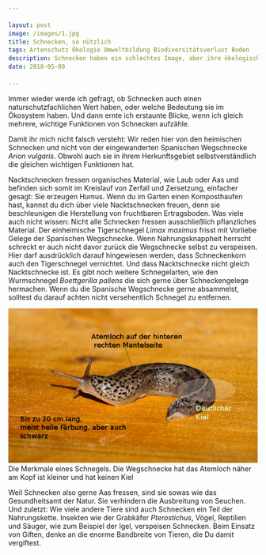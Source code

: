 ```yaml
---

layout: post
image: /images/1.jpg
title: Schnecken, so nützlich
tags: Artenschutz Ökologie Umweltbildung Biodiversitätsverlust Boden
description: Schnecken haben ein schlechtes Image, aber ihre ökologische Bedeutung ist immens
date: 2018-05-09

---
```


Immer wieder werde ich gefragt, ob Schnecken auch einen naturschutzfachlichen Wert haben, oder welche Bedeutung sie im Ökosystem haben. Und dann ernte ich erstaunte Blicke, wenn ich gleich mehrere, wichtige Funktionen von Schnecken aufzähle. 

Damit ihr mich nicht falsch versteht: Wir reden hier von den heimischen Schnecken und nicht von der eingewanderten Spanischen Wegschnecke *Arion vulgaris*. Obwohl auch sie in ihrem Herkunftsgebiet selbstverständlich die gleichen wichtigen Funktionen hat. 

Nacktschnecken fressen organisches Material, wie Laub oder Aas und befinden sich somit im Kreislauf von Zerfall und Zersetzung, einfacher gesagt: Sie erzeugen Humus. Wenn du im Garten einen Komposthaufen hast, kannst du dich über viele Nacktschnecken freuen, denn sie beschleunigen die Herstellung von fruchtbaren Ertragsboden. Was viele auch nicht wissen: Nicht alle Schnecken fressen ausschließlich pflanzliches Material. Der einheimische Tigerschnegel *Limax maximus* frisst mit Vorliebe Gelege der Spanischen Wegschnecke. Wenn Nahrungsknappheit herrscht schreckt er auch nicht davor zurück die Wegschnecke selbst zu verspeisen. Hier darf ausdrücklich darauf hingewiesen werden, dass Schneckenkorn auch den Tigerschnegel vernichtet. Und dass Nacktschnecke nicht gleich Nacktschnecke ist. Es gibt noch weitere Schnegelarten, wie den Wurmschnegel *Boettgerilla pallens* die sich gerne über Schneckengelege hermachen. Wenn du die Spanische Wegschnecke gerne absammelst, solltest du darauf achten nicht versehentlich Schnegel zu entfernen. 

<span class="image fit" >
<img src="/images/9.png">
Die Merkmale eines Schnegels.
Die Wegschnecke hat das Atemloch näher am Kopf ist kleiner und hat keinen Kiel
</span>

Weil Schnecken also gerne Aas fressen, sind sie sowas wie das Gesundheitsamt der Natur. Sie verhindern die Ausbreitung von Seuchen. Und zuletzt: Wie viele andere Tiere sind auch Schnecken ein Teil der Nahrungskette. Insekten wie der Grabkäfer *Pterostichus*, Vögel, Reptilien und Säuger, wie zum Beispiel der Igel, verspeisen Schnecken. Beim Einsatz von Giften, denke an die enorme Bandbreite von Tieren, die Du damit vergiftest. 



 





